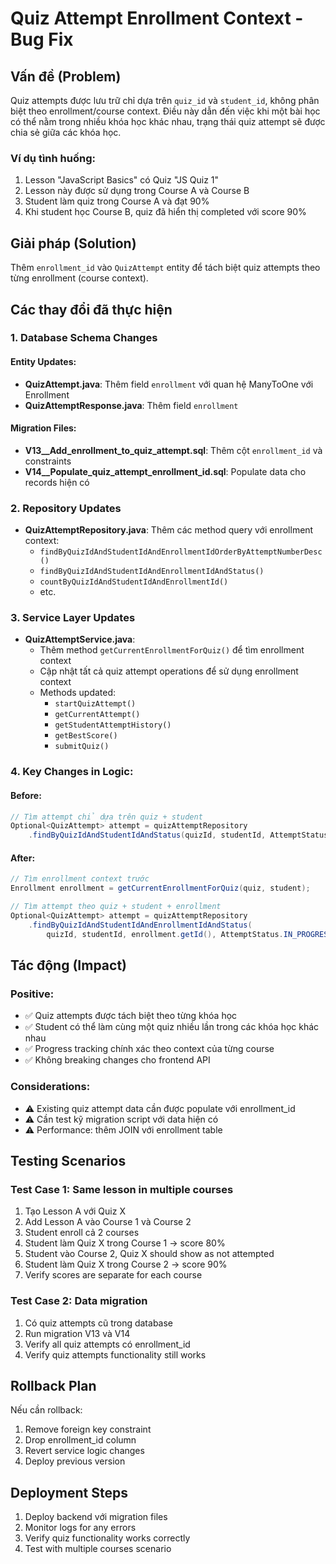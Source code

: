 # Quiz Attempt Enrollment Context - Bug Fix

## Vấn đề (Problem)
Quiz attempts được lưu trữ chỉ dựa trên `quiz_id` và `student_id`, không phân biệt theo enrollment/course context. Điều này dẫn đến việc khi một bài học có thể nằm trong nhiều khóa học khác nhau, trạng thái quiz attempt sẽ được chia sẻ giữa các khóa học.

### Ví dụ tình huống:
1. Lesson "JavaScript Basics" có Quiz "JS Quiz 1"
2. Lesson này được sử dụng trong Course A và Course B
3. Student làm quiz trong Course A và đạt 90%
4. Khi student học Course B, quiz đã hiển thị completed với score 90%

## Giải pháp (Solution)
Thêm `enrollment_id` vào `QuizAttempt` entity để tách biệt quiz attempts theo từng enrollment (course context).

## Các thay đổi đã thực hiện

### 1. Database Schema Changes

#### Entity Updates:
- **QuizAttempt.java**: Thêm field `enrollment` với quan hệ ManyToOne với Enrollment
- **QuizAttemptResponse.java**: Thêm field `enrollment` 

#### Migration Files:
- **V13__Add_enrollment_to_quiz_attempt.sql**: Thêm cột `enrollment_id` và constraints
- **V14__Populate_quiz_attempt_enrollment_id.sql**: Populate data cho records hiện có

### 2. Repository Updates
- **QuizAttemptRepository.java**: Thêm các method query với enrollment context:
  - `findByQuizIdAndStudentIdAndEnrollmentIdOrderByAttemptNumberDesc()`
  - `findByQuizIdAndStudentIdAndEnrollmentIdAndStatus()`
  - `countByQuizIdAndStudentIdAndEnrollmentId()`
  - etc.

### 3. Service Layer Updates
- **QuizAttemptService.java**: 
  - Thêm method `getCurrentEnrollmentForQuiz()` để tìm enrollment context
  - Cập nhật tất cả quiz attempt operations để sử dụng enrollment context
  - Methods updated:
    - `startQuizAttempt()`
    - `getCurrentAttempt()`
    - `getStudentAttemptHistory()`
    - `getBestScore()`
    - `submitQuiz()`

### 4. Key Changes in Logic:

#### Before:
```java
// Tìm attempt chỉ dựa trên quiz + student
Optional<QuizAttempt> attempt = quizAttemptRepository
    .findByQuizIdAndStudentIdAndStatus(quizId, studentId, AttemptStatus.IN_PROGRESS);
```

#### After:
```java
// Tìm enrollment context trước
Enrollment enrollment = getCurrentEnrollmentForQuiz(quiz, student);

// Tìm attempt theo quiz + student + enrollment
Optional<QuizAttempt> attempt = quizAttemptRepository
    .findByQuizIdAndStudentIdAndEnrollmentIdAndStatus(
        quizId, studentId, enrollment.getId(), AttemptStatus.IN_PROGRESS);
```

## Tác động (Impact)

### Positive:
- ✅ Quiz attempts được tách biệt theo từng khóa học
- ✅ Student có thể làm cùng một quiz nhiều lần trong các khóa học khác nhau
- ✅ Progress tracking chính xác theo context của từng course
- ✅ Không breaking changes cho frontend API

### Considerations:
- ⚠️ Existing quiz attempt data cần được populate với enrollment_id
- ⚠️ Cần test kỹ migration script với data hiện có
- ⚠️ Performance: thêm JOIN với enrollment table

## Testing Scenarios

### Test Case 1: Same lesson in multiple courses
1. Tạo Lesson A với Quiz X
2. Add Lesson A vào Course 1 và Course 2  
3. Student enroll cả 2 courses
4. Student làm Quiz X trong Course 1 → score 80%
5. Student vào Course 2, Quiz X should show as not attempted
6. Student làm Quiz X trong Course 2 → score 90%
7. Verify scores are separate for each course

### Test Case 2: Data migration
1. Có quiz attempts cũ trong database
2. Run migration V13 và V14
3. Verify all quiz attempts có enrollment_id
4. Verify quiz attempts functionality still works

## Rollback Plan
Nếu cần rollback:
1. Remove foreign key constraint
2. Drop enrollment_id column
3. Revert service logic changes
4. Deploy previous version

## Deployment Steps
1. Deploy backend với migration files
2. Monitor logs for any errors
3. Verify quiz functionality works correctly
4. Test with multiple courses scenario 
